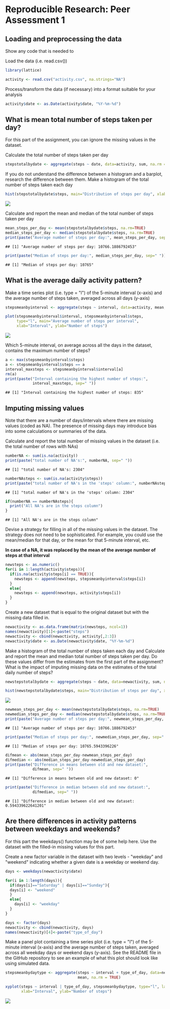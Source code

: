 # Reproducible Research: Peer Assessment 1


## Loading and preprocessing the data

Show any code that is needed to

Load the data (i.e. read.csv())

```r
library(lattice)

activity <- read.csv("activity.csv", na.strings="NA")
```

Process/transform the data (if necessary) into a format suitable for your analysis

```r
activity$date <- as.Date(activity$date, "%Y-%m-%d")
```

## What is mean total number of steps taken per day?

For this part of the assignment, you can ignore the missing values in the dataset.

Calculate the total number of steps taken per day

```r
stepstotalbydate <- aggregate(steps ~ date, data=activity, sum, na.rm = TRUE)
```

If you do not understand the difference between a histogram and a barplot, research the difference between them. Make a histogram of the total number of steps taken each day

```r
hist(stepstotalbydate$steps, main="Distribution of steps per day", xlab="Steps per day")
```

![](PA1_template_files/figure-html/unnamed-chunk-4-1.png) 

Calculate and report the mean and median of the total number of steps taken per day

```r
mean_steps_per_day <- mean(stepstotalbydate$steps, na.rm=TRUE)
median_steps_per_day <- median(stepstotalbydate$steps, na.rm=TRUE)
print(paste("Average number of steps per day:", mean_steps_per_day, sep=" "))
```

```
## [1] "Average number of steps per day: 10766.1886792453"
```

```r
print(paste("Median of steps per day:", median_steps_per_day, sep=" "))
```

```
## [1] "Median of steps per day: 10765"
```

## What is the average daily activity pattern?

Make a time series plot (i.e. type = "l") of the 5-minute interval (x-axis) and the average number of steps taken, averaged across all days (y-axis)

```r
stepsmeanbyinterval <- aggregate(steps ~ interval, data=activity, mean, na.rm = TRUE)

plot(stepsmeanbyinterval$interval, stepsmeanbyinterval$steps,
     type="l", main="Average number of steps per interval",
     xlab="Interval", ylab="Number of steps")
```

![](PA1_template_files/figure-html/unnamed-chunk-6-1.png) 

Which 5-minute interval, on average across all the days in the dataset, contains the maximum number of steps?

```r
a <- max(stepsmeanbyinterval$steps)
a <- stepsmeanbyinterval$steps == a
interval_maxsteps <- stepsmeanbyinterval$interval[a]
rm(a)
print(paste("Interval containing the highest number of steps:",
            interval_maxsteps, sep=" "))
```

```
## [1] "Interval containing the highest number of steps: 835"
```

## Imputing missing values

Note that there are a number of days/intervals where there are missing values (coded as NA). The presence of missing days may introduce bias into some calculations or summaries of the data.

Calculate and report the total number of missing values in the dataset (i.e. the total number of rows with NAs)

```r
numberNA <- sum(is.na(activity))
print(paste("total number of NA's:", numberNA, sep=" "))
```

```
## [1] "total number of NA's: 2304"
```

```r
numberNAsteps <- sum(is.na(activity$steps))
print(paste("total number of NA's in the 'steps' column:", numberNAsteps, sep=" "))
```

```
## [1] "total number of NA's in the 'steps' column: 2304"
```

```r
if(numberNA == numberNAsteps){
  print("All NA's are in the steps column")
}
```

```
## [1] "All NA's are in the steps column"
```

Devise a strategy for filling in all of the missing values in the dataset. The strategy does not need to be sophisticated. For example, you could use the mean/median for that day, or the mean for that 5-minute interval, etc.

**In case of a NA, it was replaced by the mean of the average number of steps at that interval**


```r
newsteps <- as.numeric()
for(i in 1:length(activity$steps)){
  if(is.na(activity$steps[i] == TRUE)){
    newsteps <- append(newsteps, stepsmeanbyinterval$steps[i])
  }
  else{
    newsteps <- append(newsteps, activity$steps[i])
  }
}
```

Create a new dataset that is equal to the original dataset but with the missing data filled in.

```r
newactivity <- as.data.frame(matrix(newsteps, ncol=1))
names(newactivity)[1]<-paste("steps")
newactivity <- cbind(newactivity, activity[,2:3])
newactivity$date <- as.Date(newactivity$date, "%Y-%m-%d")
```

Make a histogram of the total number of steps taken each day and Calculate and report the mean and median total number of steps taken per day. Do these values differ from the estimates from the first part of the assignment? What is the impact of imputing missing data on the estimates of the total daily number of steps?

```r
newstepstotalbydate <- aggregate(steps ~ date, data=newactivity, sum, na.rm = TRUE)

hist(newstepstotalbydate$steps, main="Distribution of steps per day", xlab="Steps per day")
```

![](PA1_template_files/figure-html/unnamed-chunk-11-1.png) 

```r
newmean_steps_per_day <- mean(newstepstotalbydate$steps, na.rm=TRUE)
newmedian_steps_per_day <- median(newstepstotalbydate$steps, na.rm=TRUE)
print(paste("Average number of steps per day:", newmean_steps_per_day, sep=" "))
```

```
## [1] "Average number of steps per day: 10766.1886792453"
```

```r
print(paste("Median of steps per day:", newmedian_steps_per_day, sep=" "))
```

```
## [1] "Median of steps per day: 10765.5943396226"
```

```r
difmean <- abs(mean_steps_per_day-newmean_steps_per_day)
difmedian <- abs(median_steps_per_day-newmedian_steps_per_day)
print(paste("Difference in means between old and new dataset:",
            difmean, sep=" "))
```

```
## [1] "Difference in means between old and new dataset: 0"
```

```r
print(paste("Difference in median between old and new dataset:",
            difmedian, sep=" "))
```

```
## [1] "Difference in median between old and new dataset: 0.594339622641201"
```

## Are there differences in activity patterns between weekdays and weekends?

For this part the weekdays() function may be of some help here. Use the dataset with the filled-in missing values for this part.

Create a new factor variable in the dataset with two levels - "weekday" and "weekend" indicating whether a given date is a weekday or weekend day.

```r
days <- weekdays(newactivity$date)

for(i in 1:length(days)){
  if(days[i]=="Saturday" | days[i]=="Sunday"){
  days[i] <- "weekend"
  }
  else{
    days[i] <- "weekday"
  }
}

days <- factor(days)
newactivity <- cbind(newactivity, days)
names(newactivity)[4]<-paste("type_of_day")
```

Make a panel plot containing a time series plot (i.e. type = "l") of the 5-minute interval (x-axis) and the average number of steps taken, averaged across all weekday days or weekend days (y-axis). See the README file in the GitHub repository to see an example of what this plot should look like using simulated data.

```r
stepsmeanbydaytype <- aggregate(steps ~ interval + type_of_day, data=newactivity,
                                mean, na.rm = TRUE)

xyplot(steps ~ interval | type_of_day, stepsmeanbydaytype, type="l", layout=c(1, 2), 
       xlab="Interval", ylab="Number of steps")
```

![](PA1_template_files/figure-html/unnamed-chunk-13-1.png) 

